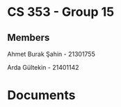 # CS 353 - Group 15

## Members
Ahmet Burak Şahin - 21301755

Arda Gültekin     - 21401142

# Documents
